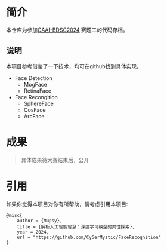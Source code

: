 # 简介
本仓库为参加[CAAI-BDSC2024](https://mp.weixin.qq.com/s/BMHU6g0KC830aLxB_V04Xg) 赛题二的代码存档。

## 说明
本项目参考借鉴了一下技术，均可在github找到具体实现。
- Face Detection
    - MogFace
    - RetinaFace
- Face Recongition
    - SphereFace
    - CosFace
    - ArcFace

# 成果

> 具体成果待大赛结束后，公开

# 引用
如果你觉得本项目对你有所帮助，请考虑引用本项目:
```
@misc{
    author = {Mupsy},
    title = {解析人工智能智慧：深度学习模型的共性探索},
    year = 2024,
    url = "https://github.com/Cy6erMystic/FaceRecognition"
}
```